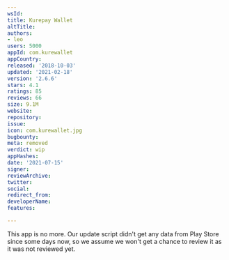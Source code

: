 ```yaml
---
wsId: 
title: Kurepay Wallet
altTitle: 
authors:
- leo
users: 5000
appId: com.kurewallet
appCountry: 
released: '2018-10-03'
updated: '2021-02-18'
version: '2.6.6'
stars: 4.1
ratings: 85
reviews: 66
size: 9.1M
website: 
repository: 
issue: 
icon: com.kurewallet.jpg
bugbounty: 
meta: removed
verdict: wip
appHashes: 
date: '2021-07-15'
signer: 
reviewArchive: 
twitter: 
social: 
redirect_from: 
developerName: 
features: 

---
```


This app is no more. Our update script didn't get any data from Play Store since
some days now, so we assume we won't get a chance to review it as it was not
reviewed yet.